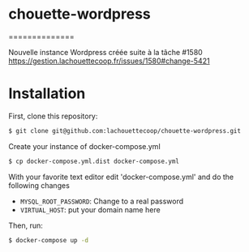 # chouette-wordpress
==============

Nouvelle instance Wordpress créée suite à la tâche #1580
https://gestion.lachouettecoop.fr/issues/1580#change-5421


# Installation

First, clone this repository:

```bash
$ git clone git@github.com:lachouettecoop/chouette-wordpress.git
```

Create your instance of docker-compose.yml

```bash
$ cp docker-compose.yml.dist docker-compose.yml
```

With your favorite text editor edit 'docker-compose.yml' and do the following changes

* `MYSQL_ROOT_PASSWORD`: Change to a real password
* `VIRTUAL_HOST`: put your domain name here

Then, run:

```bash
$ docker-compose up -d
```

